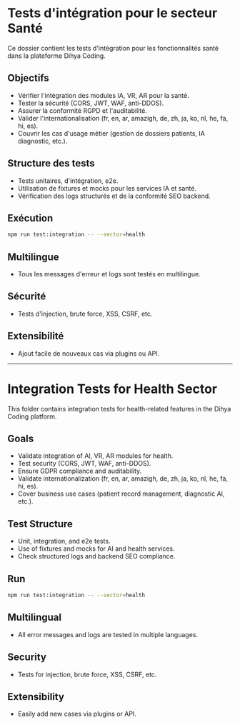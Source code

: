 # Tests d'intégration pour le secteur Santé

Ce dossier contient les tests d'intégration pour les fonctionnalités santé dans la plateforme Dihya Coding.

## Objectifs
- Vérifier l'intégration des modules IA, VR, AR pour la santé.
- Tester la sécurité (CORS, JWT, WAF, anti-DDOS).
- Assurer la conformité RGPD et l'auditabilité.
- Valider l'internationalisation (fr, en, ar, amazigh, de, zh, ja, ko, nl, he, fa, hi, es).
- Couvrir les cas d'usage métier (gestion de dossiers patients, IA diagnostic, etc.).

## Structure des tests
- Tests unitaires, d'intégration, e2e.
- Utilisation de fixtures et mocks pour les services IA et santé.
- Vérification des logs structurés et de la conformité SEO backend.

## Exécution
```bash
npm run test:integration -- --sector=health
```

## Multilingue
- Tous les messages d'erreur et logs sont testés en multilingue.

## Sécurité
- Tests d'injection, brute force, XSS, CSRF, etc.

## Extensibilité
- Ajout facile de nouveaux cas via plugins ou API.

---

# Integration Tests for Health Sector

This folder contains integration tests for health-related features in the Dihya Coding platform.

## Goals
- Validate integration of AI, VR, AR modules for health.
- Test security (CORS, JWT, WAF, anti-DDOS).
- Ensure GDPR compliance and auditability.
- Validate internationalization (fr, en, ar, amazigh, de, zh, ja, ko, nl, he, fa, hi, es).
- Cover business use cases (patient record management, diagnostic AI, etc.).

## Test Structure
- Unit, integration, and e2e tests.
- Use of fixtures and mocks for AI and health services.
- Check structured logs and backend SEO compliance.

## Run
```bash
npm run test:integration -- --sector=health
```

## Multilingual
- All error messages and logs are tested in multiple languages.

## Security
- Tests for injection, brute force, XSS, CSRF, etc.

## Extensibility
- Easily add new cases via plugins or API.
